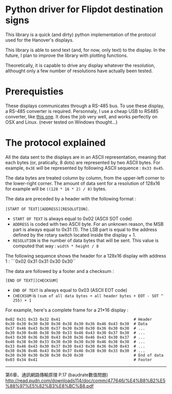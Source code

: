 # Python driver for Flipdot destination signs

This library is a quick (and dirty) python implementation of the protocol used for the Hanover's displays. 

This library is able to send text (and, for now, only text) to the display. In the future, I plan to improve the library with plotting functions.

Theoretically, it is capable to drive any display whatever the resolution, althought only a few number of resolutions have actually been tested.


# Prerequisties

These displays communicates through a RS-485 bus. To use these display, a RS-485 converter is required. Personnaly, I use a cheap USB to RS485 converter, like [this one](http://www.amazon.fr/RS485-Convertisseur-Adaptateur-Support-Vista/dp/B00GWEGZOI/ref=sr_1_5?ie=UTF8&qid=1457268055&sr=8-5&keywords=usb+rs485). It does the job very well, and works perfectly on OSX and Linux. (never tested on Windows thought...)

# The protocol explained

All the data sent to the displays are in an ASCII representation, meaning that each bytes (or, pratically, 8 dots) are represented by two ASCII bytes. For example, ```0x3E``` will be represented by following ASCII sequence : ```0x33 0x45```. 

The data bytes are treated column by column, from the upper-left corner to the lower-right corner. The amount of data sent for a resolution of 128x16 for example will be ```((128 * 16 * 2) / 8)``` bytes.

The data are preceded by a header with the following format :

```[START OF TEXT][ADDRESS][RESOLUTION]```.

- ```START OF TEXT``` is always equal to 0x02 (ASCII SOT code)
- ```ADDRESS``` is coded with two ASCII byte. For an unknown reason, the MSB part is always equal to 0x31 (1). The LSB part is equal to the address defined by the rotary switch located inside the display + 1.
- ```RESOLUTION``` is the number of data bytes that will be sent. This value is computed that way : ```width * height / 8```

The following sequence shows the header for a 128x16 display with address 1 : ```0x02 0x31 0x31 0x30 0x30``

The data are followed by a footer and a checksum :

```[END OF TEXT][CHECKSUM]```

- ```END OF TEXT``` is always equal to 0x03 (ASCII EOT code)
- ```CHECKSUM``` is ```(sum of all data bytes + all header bytes + EOT - SOT ^ 255) + 1```

For example, here's a complete frame for a 21*16 display :

```
0x02 0x31 0x33 0x32 0x41                                # Header
0x30 0x30 0x30 0x30 0x30 0x38 0x30 0x36 0x46 0x43 0x30  # Data
0x37 0x46 0x43 0x30 0x37 0x30 0x30 0x30 0x36 0x30 0x30  # ...
0x30 0x30 0x46 0x38 0x30 0x33 0x46 0x43 0x30 0x37 0x30  # ...
0x43 0x30 0x36 0x30 0x43 0x30 0x36 0x46 0x43 0x30 0x37  # ...
0x46 0x38 0x30 0x33 0x30 0x30 0x30 0x30 0x46 0x38 0x30  # ...
0x33 0x46 0x43 0x30 0x37 0x30 0x43 0x30 0x36 0x30 0x43  # ...
0x30 0x36 0x46 0x43 0x30 0x37 0x46 0x38 0x30 0x33 0x30  # ...
0x30 0x30 0x30 0x30 0x30 0x30 0x30                      # End of data
0x03 0x34 0x41                                          # Footer
```

--------------
第6章、通訊網路傳輸原理 P.17 (baudrate數值問題)
http://read.pudn.com/downloads114/doc/comm/477646/%E4%B8%B2%E5%88%97%E5%82%B3%E8%BC%B8.pdf

